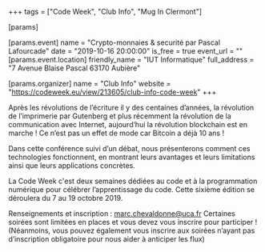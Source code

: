 +++
tags = ["Code Week", "Club Info", "Mug In Clermont"]

[params]

[params.event]
name = "Crypto-monnaies & securité par Pascal Lafourcade"
date = "2019-10-16 20:00:00"
is_free = true
event_url = ""
[params.event.location]
friendly_name = "IUT Informatique"
full_address = "7 Avenue Blaise Pascal 63170 Aubière"

[params.organizer]
name = "Club Info"
website = "https://codeweek.eu/view/213605/club-info-code-week"
+++

Après les révolutions de l’écriture il y des centaines d’années, la révolution
de l’imprimerie par Gutenberg et plus récemment la révolution de la
communication avec Internet, aujourd’hui la révolution blockchain est en
marche ! Ce n’est pas un effet de mode car Bitcoin a déjà 10 ans !  

Dans cette conférence suivi d’un débat, nous présenterons comment ces
technologies fonctionnent, en montrant leurs avantages et leurs limitations
ainsi que leurs applications concrètes.

La Code Week c'est deux semaines dédiées au code et à la programmation numérique
pour célébrer l’apprentissage du code. Cette sixième édition se déroulera du
7 au 19 octobre 2019.

Renseignements et inscription : marc.chevaldonne@uca.fr
Certaines soirées sont limitées en places et vous devez vous inscrire
pour participer ! (Néanmoins, vous pouvez également vous inscrire aux soirées
n’ayant pas d’inscription obligatoire pour nous aider à anticiper les flux)
